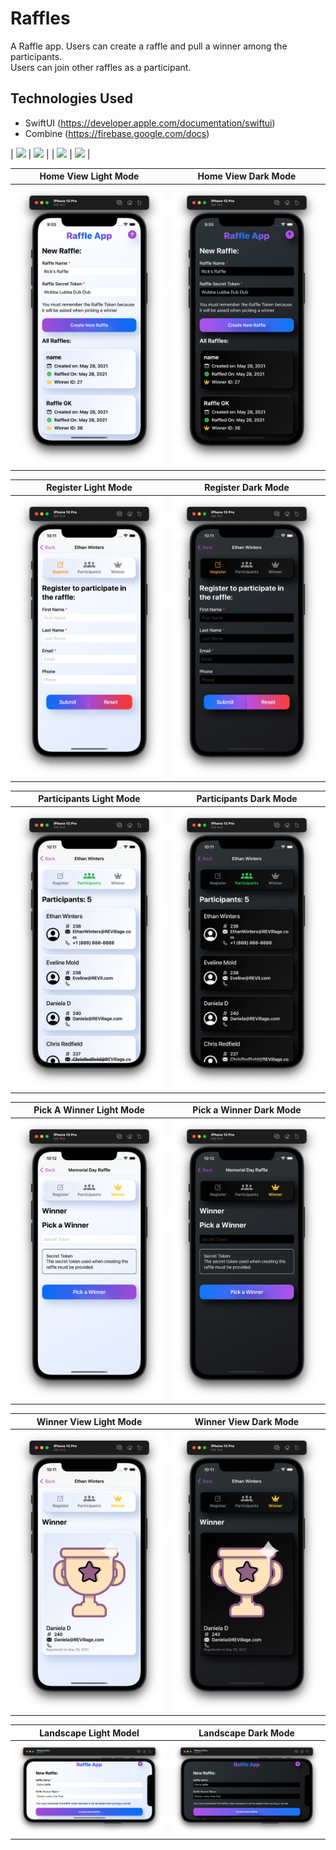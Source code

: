 # Raffles
A Raffle app. 
Users can create a raffle and pull a winner among the participants.  
Users can join other raffles as a participant.


## Technologies Used
* SwiftUI (https://developer.apple.com/documentation/swiftui)
* Combine (https://firebase.google.com/docs)

| ![](Videos/raffle.gif) | ![](Videos/scrolling.gif) |
| ![](Videos/register.gif) | ![](Videos/winner.gif) |

| Home View Light Mode | Home View Dark Mode |
| --- | --- |
| ![iPhone 12 Pro Light Mode](Images/HomeViewLight.png) | ![iPhone 12 Pro Dark Mode](Images/HomeViewDark.png) |

| Register Light Mode | Register Dark Mode |
| --- | --- |
| ![iPhone 12 Pro Light Mode](Images/RegisterLight.png) | ![iPhone 12 Pro Dark Mode](Images/RegisterDark.png) |

| Participants Light Mode | Participants Dark Mode |
| --- | --- |
| ![iPhone 12 Pro Light Mode](Images/ParticipantsLight.png) | ![iPhone 12 Pro Dark Mode](Images/ParticipantsDark.png) |

| Pick A Winner Light Mode | Pick a Winner Dark Mode |
| --- | --- |
| ![iPhone 12 Pro Light Mode](Images/PickAWinnerLight.png) | ![iPhone 12 Pro Dark Mode](Images/PickAWinnerViewDark.png) |

| Winner View Light Mode | Winner View Dark Mode |
| --- | --- |
| ![iPhone 12 Pro Light Mode](Images/WinnerLight.png) | ![iPhone 12 Pro Dark Mode](Images/WinnerDark.png) |

| Landscape Light Model | Landscape Dark Mode
| --- | --- |
| ![iPhone 12 Pro Light Mode](Images/LandscapeLight.png) | ![iPhone 12 Pro Dark Mode](Images/LandscapeDark.png) |


